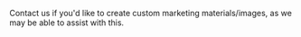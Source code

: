 Contact us if you'd like to create custom marketing materials/images, as we may be able to assist with this.
